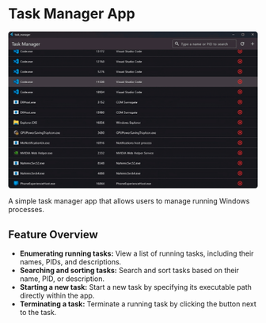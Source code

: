 # Task Manager App

![Task Manager App](../../assets/images/task_manager.png)

A simple task manager app that allows users to manage running Windows processes.

## Feature Overview

- **Enumerating running tasks:** View a list of running tasks, including their
  names, PIDs, and descriptions.
- **Searching and sorting tasks:** Search and sort tasks based on their name,
  PID, or description.
- **Starting a new task:** Start a new task by specifying its executable path
  directly within the app.
- **Terminating a task:** Terminate a running task by clicking the button next
  to the task.
